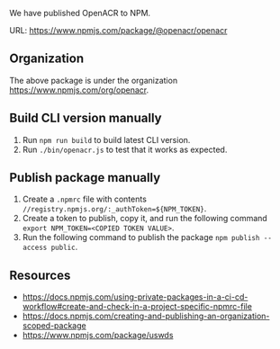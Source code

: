 We have published OpenACR to NPM.

URL: https://www.npmjs.com/package/@openacr/openacr

## Organization

The above package is under the organization https://www.npmjs.com/org/openacr.

## Build CLI version manually

1. Run `npm run build` to build latest CLI version.
2. Run `./bin/openacr.js` to test that it works as expected.

## Publish package manually

1. Create a `.npmrc` file with contents `//registry.npmjs.org/:_authToken=${NPM_TOKEN}`.
2. Create a token to publish, copy it, and run the following command `export NPM_TOKEN=<COPIED TOKEN VALUE>`.
3. Run the following command to publish the package `npm publish --access public`.

## Resources

- https://docs.npmjs.com/using-private-packages-in-a-ci-cd-workflow#create-and-check-in-a-project-specific-npmrc-file
- https://docs.npmjs.com/creating-and-publishing-an-organization-scoped-package
- https://www.npmjs.com/package/uswds
